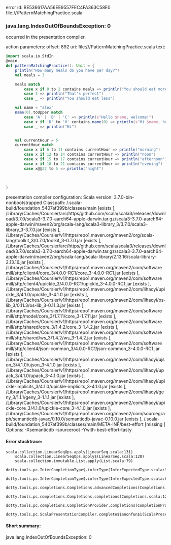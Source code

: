error id: BE536617AA56EE9557FEC4FA363C58E0
file://<WORKSPACE>/PatternMatchingPractice.scala
### java.lang.IndexOutOfBoundsException: 0

occurred in the presentation compiler.



action parameters:
offset: 892
uri: file://<WORKSPACE>/PatternMatchingPractice.scala
text:
```scala
import scala.io.StdIn
@main
def patternMatchingPractice(): Unit = {
    println("How many meals do you have per day?")
    val meals = 3

    meals match
        case x if 0 to 2 contains meals => println("You should eat more")
        case 3 => println("That's perfect")
        case _ => println("You should eat less")

    val name = "alex"
    name(0).toUpper match
        case 'A' | 'B' | 'C' => println(s"Hello $name, welcome!")
        case x if 'D' to 'H' contains name(0) => println(s"Hi $name, how are you?")
        case _ => println("Hi")


    val currentHour = 5
    currentHour match
        case x if 6 to 11 contains currentHour => println("morning")
        case x if 12 to 14 contains currentHour => println("noon")
        case x if 15 to 17 contains currentHour => println("afternoon")
        case x if 18 to 21 contains currentHour => println("evening")
        case x@@22 to 5 => println("night")
        
    
    
}
```


presentation compiler configuration:
Scala version: 3.7.0-bin-nonbootstrapped
Classpath:
<WORKSPACE>/.scala-build/foundation_5407af399b/classes/main [exists ], <HOME>/Library/Caches/Coursier/arc/https/github.com/scala/scala3/releases/download/3.7.0/scala3-3.7.0-aarch64-apple-darwin.tar.gz/scala3-3.7.0-aarch64-apple-darwin/maven2/org/scala-lang/scala3-library_3/3.7.0/scala3-library_3-3.7.0.jar [exists ], <HOME>/Library/Caches/Coursier/v1/https/repo1.maven.org/maven2/org/scala-lang/toolkit_3/0.7.0/toolkit_3-0.7.0.jar [exists ], <HOME>/Library/Caches/Coursier/arc/https/github.com/scala/scala3/releases/download/3.7.0/scala3-3.7.0-aarch64-apple-darwin.tar.gz/scala3-3.7.0-aarch64-apple-darwin/maven2/org/scala-lang/scala-library/2.13.16/scala-library-2.13.16.jar [exists ], <HOME>/Library/Caches/Coursier/v1/https/repo1.maven.org/maven2/com/softwaremill/sttp/client4/core_3/4.0.0-RC1/core_3-4.0.0-RC1.jar [exists ], <HOME>/Library/Caches/Coursier/v1/https/repo1.maven.org/maven2/com/softwaremill/sttp/client4/upickle_3/4.0.0-RC1/upickle_3-4.0.0-RC1.jar [exists ], <HOME>/Library/Caches/Coursier/v1/https/repo1.maven.org/maven2/com/lihaoyi/upickle_3/4.1.0/upickle_3-4.1.0.jar [exists ], <HOME>/Library/Caches/Coursier/v1/https/repo1.maven.org/maven2/com/lihaoyi/os-lib_3/0.11.3/os-lib_3-0.11.3.jar [exists ], <HOME>/Library/Caches/Coursier/v1/https/repo1.maven.org/maven2/com/softwaremill/sttp/model/core_3/1.7.11/core_3-1.7.11.jar [exists ], <HOME>/Library/Caches/Coursier/v1/https/repo1.maven.org/maven2/com/softwaremill/sttp/shared/core_3/1.4.2/core_3-1.4.2.jar [exists ], <HOME>/Library/Caches/Coursier/v1/https/repo1.maven.org/maven2/com/softwaremill/sttp/shared/ws_3/1.4.2/ws_3-1.4.2.jar [exists ], <HOME>/Library/Caches/Coursier/v1/https/repo1.maven.org/maven2/com/softwaremill/sttp/client4/json-common_3/4.0.0-RC1/json-common_3-4.0.0-RC1.jar [exists ], <HOME>/Library/Caches/Coursier/v1/https/repo1.maven.org/maven2/com/lihaoyi/ujson_3/4.1.0/ujson_3-4.1.0.jar [exists ], <HOME>/Library/Caches/Coursier/v1/https/repo1.maven.org/maven2/com/lihaoyi/upack_3/4.1.0/upack_3-4.1.0.jar [exists ], <HOME>/Library/Caches/Coursier/v1/https/repo1.maven.org/maven2/com/lihaoyi/upickle-implicits_3/4.1.0/upickle-implicits_3-4.1.0.jar [exists ], <HOME>/Library/Caches/Coursier/v1/https/repo1.maven.org/maven2/com/lihaoyi/geny_3/1.1.1/geny_3-1.1.1.jar [exists ], <HOME>/Library/Caches/Coursier/v1/https/repo1.maven.org/maven2/com/lihaoyi/upickle-core_3/4.1.0/upickle-core_3-4.1.0.jar [exists ], <HOME>/Library/Caches/Coursier/v1/https/repo1.maven.org/maven2/com/sourcegraph/semanticdb-javac/0.10.0/semanticdb-javac-0.10.0.jar [exists ], <WORKSPACE>/.scala-build/foundation_5407af399b/classes/main/META-INF/best-effort [missing ]
Options:
-Xsemanticdb -sourceroot <WORKSPACE> -Ywith-best-effort-tasty




#### Error stacktrace:

```
scala.collection.LinearSeqOps.apply(LinearSeq.scala:131)
	scala.collection.LinearSeqOps.apply$(LinearSeq.scala:128)
	scala.collection.immutable.List.apply(List.scala:79)
	dotty.tools.pc.InterCompletionType$.inferType(InferExpectedType.scala:98)
	dotty.tools.pc.InterCompletionType$.inferType(InferExpectedType.scala:66)
	dotty.tools.pc.completions.Completions.advancedCompletions(Completions.scala:523)
	dotty.tools.pc.completions.Completions.completions(Completions.scala:122)
	dotty.tools.pc.completions.CompletionProvider.completions(CompletionProvider.scala:139)
	dotty.tools.pc.ScalaPresentationCompiler.complete$$anonfun$1(ScalaPresentationCompiler.scala:191)
```
#### Short summary: 

java.lang.IndexOutOfBoundsException: 0